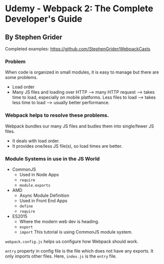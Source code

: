 # Udemy - Webpack 2: The Complete Developer's Guide
## By Stephen Grider

Completed examples: https://github.com/StephenGrider/WebpackCasts

### Problem
When code is organized in small modules, it is easy to manage but there are some problems.
 - Load order
 - Many JS files and loading over HTTP --> many HTTP request --> takes time to load, especially on mobile platforms.
    Less files to load --> takes less time to load --> usually better performance.

### Webpack helps to resolve these problems.
Webpack bundles our many JS files and budles them into single/fewer JS files.
 - It deals with load order.
 - It provides one/less JS file(s), so load times are better.

### Module Systems in use in the JS World
 - CommonJS
    - Used in Node Apps
    - `require`
    - `module.exports`
 - AMD
    - Async Module Definition
    - Used in Front End Apps
    - `define`
    - `require`
 - ES2015
    - Where the modern web dev is heading.
    - `export`
    - `import`
This tutorial is using CommonJS module system.

`webpack.config.js` helps us configure how Webpack should work.

`entry` property in config file is the file which does not have any exports. It only imports other files.
Here, `index.js` is the `entry` file.



